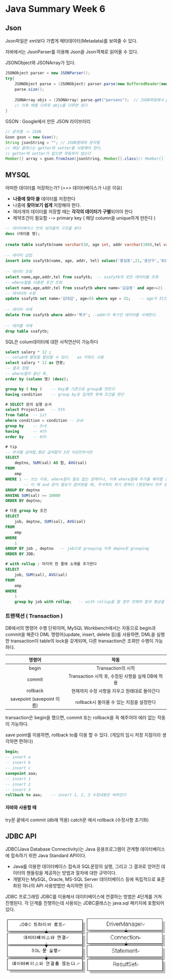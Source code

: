 # Java Summary Week 6

## Json
Json파일은 xml보다 가볍게 메타데이터(Metadata)를 보여줄 수 있다.

자바에서는 JsonParser를 이용해 Json을 Json객체로 읽어올 수 있다.

JSONObject와 JSONArray가 있다.

```java
JSONObject parser = new JSONParser();
try{
    JSONObject parse = (JSONObject) parser.parse(new BufferedReader(new InputStreamReader(new FileInputStream("object.jdon"))));
    parse.size();

    JSONArray objs = (JSONArray) parse.get("persons");  // JSON파일에서 persons를 키로 갖는 값을 가져온다.
    // 이후 배열 다루듯 objs를 다루면 된다
}
```

GSON : Google에서 만든 JSON 라이브러리
```java
// 문자열 -> JSON
Gson gson = new Gson();
String jsonString = ""; // JSON형태의 문자열
// 해당 클래스는 getter와 setter를 사용해야 한다.
// getter와 setter가 없으면 작동하지 않는다
Member[] array = gson.fromJson(jsonString, Member[].class)// Member[] 형태로 Json 값들을 넣는다
```

## MYSQL

어떠한 데이터를 저장하는가? (==> 데이터베이스가 나온 이유)<br>
- **나중에 찾아 쓸** 데이터를 저장한다
- 나중에 **찾아보기 쉽게** 저장해야 한다.
- 여러개의 데이터를 저장할 때는 **각각의 데이터가 구별**되어야 한다
- 제약조건이 필요함 --> primary key ( 해당 column을 unique하게 만든다 )

```sql
-- 데이터베이스 안의 테이블의 구조를 본다
desc (테이블 명);

create table ssafytb(name varchar(10, age int, addr varchar(100),tel varchar(20))); -- ssafytb라는 이름으로 테이블 생성

-- 데이터 삽입
insert into ssafytb(name, age, addr, tel) values('홍길동',21,'광산구','01012345678');   -- values의 값들을 ssafytb 테이블에 삽입

-- 데이터 조회
select name,age,addr,tel from ssafytb;  -- ssafytb의 모든 데이터를 조회
-- where절을 이용한 조건 조회
select name,age,addr,tel from sssafytb where name='김길동' and age>=21
-- 데이터의 수정
update ssafytb set name='김대감', age=55 where age = 31;    -- age가 31인 데이터를 찾아 name은 김대감, age는 55로 수정한다

-- 데이터 삭제
delete from ssafytb where addr='북구'; --addr이 북구인 데이터를 삭제한다.

-- 테이블 삭제
drop table ssafytb;
```

SQL은 colum데이터에 대한 사칙연산이 가능하다
```sql
select salery * 12 ;
-- colum에 별칭을 할당할 수 있다.   as 키워드 사용
select salery * 12 as 연봉;
-- 결과 정렬
-- where절이 끝난 후,
order by (column 명) (desc);
```

```sql
group by ( key )    -- key를 기준으로 group를 만든다
having condition    -- group by로 집계한 후에 조건을 판단
```

```sql
# SELECT 문의 실행 순서
select Projection   -- 5th
from Table  -- 1st
where condition = condition -- 2nd
group by    -- 3rd
having      -- 4th
order by    -- 6th
```

```sql
# tip
-- 부서별 급여합,평균 급여합이 3천 이상인부서만
SELECT
    deptno, SUM(sal) AS 합, AVG(sal)
FROM
    emp
WHERE 1 -- 쓰는 이유, where절이 필요 없는 문제이나, 이후 where절에 추가를 해야할 경우가 생길경우 이 밑으로 and를 사용가능하다
        -- 이 때 and 문이 필요가 없어졌을 때, 주석처리 하기 편하다 (현장에서 자주 쓴다)
GROUP BY deptno
HAVING SUM(sal) >= 10000
ORDER BY deptno;
```

```sql
# 다중 group by 조건
SELECT
    job, deptno, SUM(sal), AVG(sal)
FROM
    emp
WHERE
    1
GROUP BY job , deptno	-- job으로 grouping 이후 depno로 grouping
ORDER BY JOB;
```

```sql
# with rollup : 마지막 한 줄에 소계를 추가한다
SELECT
    job, SUM(sal), AVG(sal)
FROM
    emp
WHERE
    1
    group by job with rollup;	-- with rollup을 할 경우 전체의 합과 평균을 한줄 더 추가해줌
```
### 트랜잭션 ( Transaction )

DB에서의 명령어 수행 단위이며, MySQL Workbench에서는 자동으로 begin과 commit을 해준다
DML 명령어(update, insert, delete 등)를 사용하면, DML을 실행한 transaction이 table의 lock을 갖게되며, 다른 transaction은 조회만 수행이 가능하다.

|명령어|작동|
|:--:|:--:|
|begin|Transaction의 시작|
|commit|Transaction 시작 후, 수정된 사항을 실제 DB에 적용|
|rollback|현재까지 수정 사항을 지우고 원래대로 돌아간다|
|savepoint (savepoint 이름)|rollback시 돌아올 수 있는 지점을 설정한다|

transaction은 begin을 했으면, commit 또는 rollback을 꼭 해주어야 에러 없는 작동이 가능하다.

save point를 이용하면, rollback to를 이용 할 수 있다. (게임의 임시 저장 지점이라 생각하면 편하다)
```sql
begin;
-- insert a
-- insert b
-- insert c
savepoint aaa;
-- insert 1
-- insert 2
-- insert 3
rollback to aaa;    -- insert 1, 2, 3 수정내용은 버려진다
```

#### 자바와 사용할 때
try문 끝에서 commit (db에 적용)
catch문 에서 rollback (수정사항 초기화)

## JDBC API
JDBC(Java Database Connectivity)는 Java 응용프로그램이 관계형 데이터베이스에 접속하기 위한 Java Standard API이다.
- Java를 이용한 데이터베이스 접속과 SQL문장의 실행, 그리고 그 결과로 얻어진 데이터의 핸들링을 제공하는 방법과 절차에 대한 규약이다.
- 개발자는 MySQL, Oracle, MS-SQL Server 데이터베이스 등에 독립적으로 표준화된 하나의 API 사용방법만 숙지하면 된다.

JDBC 프로그래밍
JDBC를 이용해서 데이터베이스에 연결하는 방법은 4단계를 거쳐 진행된다. 각 단계를 진행하는데 사용되는 JDBC클래스는 java.sql 패키지에 포함되어 있다.

![JDBC Programming Sequence](./img/JDBC_Programming_Sequence.png)